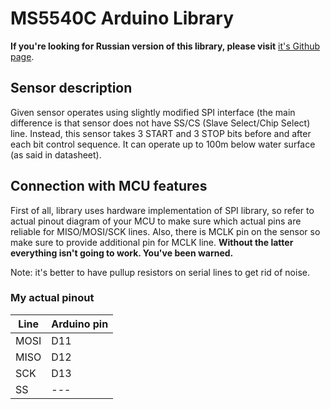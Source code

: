 # MS5540C Arduino Library

**If you're looking for Russian version of this library, please visit** [it's Github page](https://github.com/militaryCoder/ms5540c-library-ru).

## Sensor description

Given sensor operates using slightly modified SPI interface (the main difference is that sensor does not
have SS/CS (Slave Select/Chip Select) line. Instead, this sensor takes 3 START and 3 STOP bits before and
after each bit control sequence.
It can operate up to 100m below water surface (as said in datasheet).

## Connection with MCU features

First of all, library uses hardware implementation of SPI library, so refer to actual pinout diagram of
your MCU to make sure which actual pins are reliable for MISO/MOSI/SCK lines.
Also, there is MCLK pin on the sensor so make sure to provide additional pin for MCLK line.
**Without the latter everything isn't going to work. You've been warned.**

Note: it's better to have pullup resistors on serial lines to get rid of noise.

### My actual pinout

| Line | Arduino pin |
|------|-------------|
| MOSI |     D11     |
| MISO |     D12     |
| SCK  |     D13     |
| SS   |     ---     |
